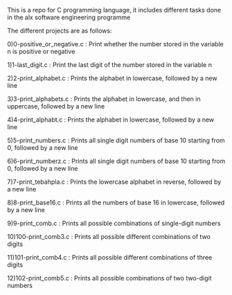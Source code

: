 This is a repo for C programming language, it includes different tasks done in the alx software engineering programme

The different projects are as follows:

0)0-positive_or_negative.c : Print whether the number stored in the variable n is positive or negative

1)1-last_digit.c : Print the last digit of the number stored in the variable n

2)2-print_alphabet.c : Prints the alphabet in lowercase, followed by a new line

3)3-print_alphabets.c : Prints the alphabet in lowercase, and then in uppercase, followed by a new line

4)4-print_alphabt.c :  Prints the alphabet in lowercase, followed by a new line

5)5-print_numbers.c : Prints all single digit numbers of base 10 starting from 0, followed by a new line

6)6-print_numberz.c : Prints all single digit numbers of base 10 starting from 0, followed by a new line

7)7-print_tebahpla.c : Prints the lowercase alphabet in reverse, followed by a new line

8)8-print_base16.c : Prints all the numbers of base 16 in lowercase, followed by a new line

9)9-print_comb.c : Prints all possible combinations of single-digit numbers

10)100-print_comb3.c : Prints all possible different combinations of two digits

11)101-print_comb4.c : Prints all possible different combinations of three digits

12)102-print_comb5.c : Prints all possible combinations of two two-digit numbers

